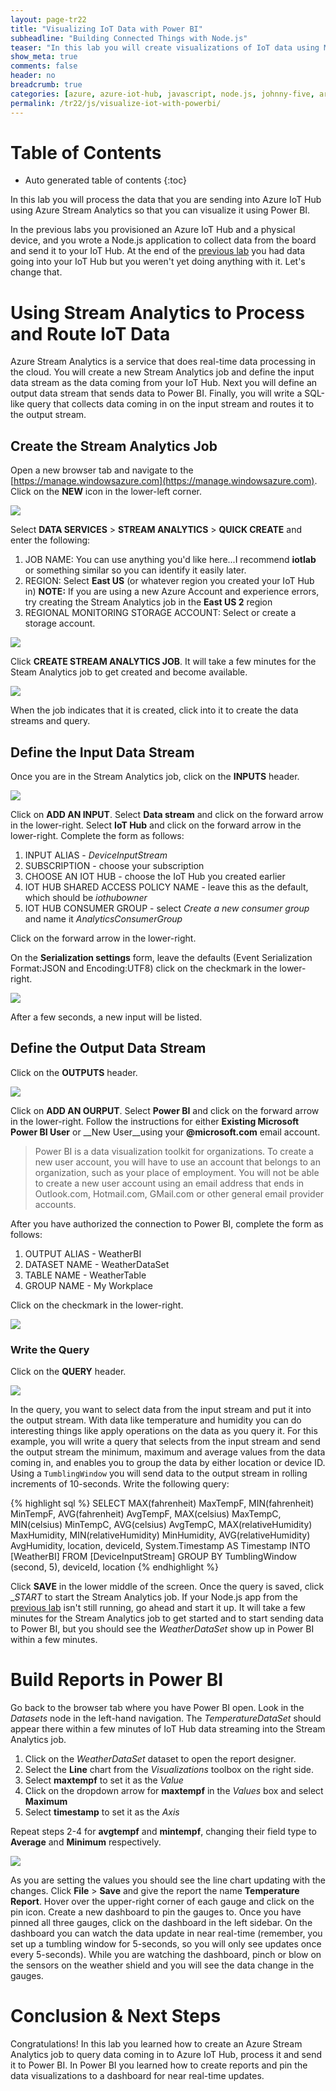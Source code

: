 ```yaml
---
layout: page-tr22
title: "Visualizing IoT Data with Power BI"
subheadline: "Building Connected Things with Node.js"
teaser: "In this lab you will create visualizations of IoT data using Microsoft Azure Stream Analytics and Power BI."
show_meta: true
comments: false
header: no
breadcrumb: true
categories: [azure, azure-iot-hub, javascript, node.js, johnny-five, arduino, photon]
permalink: /tr22/js/visualize-iot-with-powerbi/
---
```

# Table of Contents
*  Auto generated table of contents
{:toc}

In this lab you will process the data that you are sending into Azure IoT Hub using Azure Stream Analytics so that you can visualize it using Power BI.

In the previous labs you provisioned an Azure IoT Hub and a physical device, and you wrote a Node.js application to collect data from the board and send it to your IoT Hub. At the end of the [previous lab](../sending-telemetry/) you had data going into your IoT Hub but you weren't yet doing anything with it. Let's change that.

# Using Stream Analytics to Process and Route IoT Data

Azure Stream Analytics is a service that does real-time data processing in the cloud. You will create a new Stream Analytics job and define the input data stream as the data coming from your IoT Hub. Next you will define an output data stream that sends data to Power BI. Finally, you will write a SQL-like query that collects data coming in on the input stream and routes it to the output stream.

## Create the Stream Analytics Job

Open a new browser tab and navigate to the [https://manage.windowsazure.com](https://manage.windowsazure.com). Click on the __NEW__ icon in the lower-left corner.

<img src="/images/photon_lab07_5.png"/>

Select __DATA SERVICES__ > __STREAM ANALYTICS__ > __QUICK CREATE__ and enter the following:

1. JOB NAME: You can use anything you'd like here...I recommend __iotlab__ or something similar so you can identify it easily later.
2. REGION: Select __East US__ (or whatever region you created your IoT Hub in) __NOTE:__ If you are using a new Azure Account and experience errors, try creating the Stream Analytics job in the __East US 2__ region
3. REGIONAL MONITORING STORAGE ACCOUNT: Select or create a storage account.

<img src="/images/newasa.png"/>

Click __CREATE STREAM ANALYTICS JOB__. It will take a few minutes for the Steam Analytics job to get created and become available.

<img src="/images/asajobcreated.png"/>

When the job indicates that it is created, click into it to create the data streams and query.

## Define the Input Data Stream

Once you are in the Stream Analytics job, click on the __INPUTS__ header.

<img src="/images/asainputs.png"/>

Click on __ADD AN INPUT__.
Select __Data stream__ and click on the forward arrow in the lower-right.
Select __IoT Hub__ and click on the forward arrow in the lower-right.
Complete the form as follows:

1. INPUT ALIAS - _DeviceInputStream_
2. SUBSCRIPTION - choose your subscription
3. CHOOSE AN IOT HUB - choose the IoT Hub you created earlier
4. IOT HUB SHARED ACCESS POLICY NAME - leave this as the default, which should be _iothubowner_
5. IOT HUB CONSUMER GROUP - select _Create a new consumer group_ and name it _AnalyticsConsumerGroup_

Click on the forward arrow in the lower-right.

On the __Serialization settings__ form, leave the defaults (Event Serialization Format:JSON and Encoding:UTF8) click on the checkmark in the lower-right.

<img src="/images/asainputform.png"/>

After a few seconds, a new input will be listed.

## Define the Output Data Stream

Click on the __OUTPUTS__ header.

<img src="/images/asaoutputs.png"/>

Click on __ADD AN OURPUT__.
Select __Power BI__ and click on the forward arrow in the lower-right.
Follow the instructions for either __Existing Microsoft Power BI User__ or __New User__using your __@microsoft.com__ email account.

<blockquote>
Power BI is a data visualization toolkit for organizations. To create a new user account, you will have to use an account that belongs to an organization, such as your place of employment. You will not be able to create a new user account using an email address that ends in Outlook.com, Hotmail.com, GMail.com or other general email provider accounts.
</blockquote>

After you have authorized the connection to Power BI, complete the form as follows:

1. OUTPUT ALIAS - WeatherBI
2. DATASET NAME - WeatherDataSet
3. TABLE NAME - WeatherTable
4. GROUP NAME - My Workplace

Click on the checkmark in the lower-right.

<img src="/images/asaoutputform.png"/>

### Write the Query

Click on the __QUERY__ header.

<img src="/images/asaquery.png"/>

In the query, you want to select data from the input stream and put it into the output stream. With data like temperature and humidity you can do interesting things like apply operations on the data as you query it. For this example, you will write a query that selects from the input stream and send the output stream the minimum, maximum and average values from the data coming in, and enables you to group the data by either location or device ID. Using a <code>TumblingWindow</code> you will send data to the output stream in rolling increments of 10-seconds.
Write the following query:

{% highlight sql %}
SELECT
    MAX(fahrenheit) MaxTempF,
    MIN(fahrenheit) MinTempF,
    AVG(fahrenheit) AvgTempF,
    MAX(celsius) MaxTempC,
    MIN(celsius) MinTempC,
    AVG(celsius) AvgTempC,
    MAX(relativeHumidity) MaxHumidity,
    MIN(relativeHumidity) MinHumidity,
    AVG(relativeHumidity) AvgHumidity,
    location,
    deviceId,
    System.Timestamp AS Timestamp
INTO
    [WeatherBI]
FROM
    [DeviceInputStream]
GROUP BY
    TumblingWindow (second, 5), deviceId, location
{% endhighlight %}

Click __SAVE__ in the lower middle of the screen. Once the query is saved, click __START_ to start the Stream Analytics job. If your Node.js app from the [previous lab](../sending-telemetry/) isn't still running, go ahead and start it up. It will take a few minutes for the Stream Analytics job to get started and to start sending data to Power BI, but you should see the _WeatherDataSet_ show up in Power BI within a few minutes.

# Build Reports in Power BI

Go back to the browser tab where you have Power BI open. Look in the _Datasets_ node in the left-hand navigation. The _TemperatureDataSet_ should appear there within a few minutes of IoT Hub data streaming into the Stream Analytics job.

1. Click on the _WeatherDataSet_ dataset to open the report designer.
2. Select the __Line__ chart from the _Visualizations_ toolbox on the right side.
3. Select __maxtempf__ to set it as the _Value_
4. Click on the dropdown arrow for __maxtempf__ in the _Values_ box and select __Maximum__
5. Select __timestamp__ to set it as the _Axis_ 

Repeat steps 2-4 for __avgtempf__ and __mintempf__, changing their field type to __Average__ and __Minimum__ respectively.

<img src="/images/powerbi-linechart.png"/>

As you are setting the values you should see the line chart updating with the changes. Click __File__ > __Save__ and give the report the name __Temperature Report__. Hover over the upper-right corner of each gauge and click on the pin icon. Create a new dashboard to pin the gauges to. Once you have pinned all three gauges, click on the dashboard in the left sidebar. On the dashboard you can watch the data update in near real-time (remember, you set up a tumbling window for 5-seconds, so you will only see updates once every 5-seconds). While you are watching the dashboard, pinch or blow on the sensors on the weather shield and you will see the data change in the gauges.

# Conclusion &amp; Next Steps
Congratulations! In this lab you learned how to create an Azure Stream Analytics job to query data coming in to Azure IoT Hub, process it and send it to Power BI. In Power BI you learned how to create reports and pin the data visualizations to a dashboard for near real-time updates.
